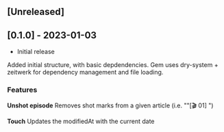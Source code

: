 ## [Unreleased]

## [0.1.0] - 2023-01-03

- Initial release

Added initial structure, with basic depdendencies. Gem uses dry-system + zeitwerk for
dependency management and file loading.

### Features

**Unshot episode**
Removes shot marks from a given article (i.e. ""[🎬 01] ")

**Touch**
Updates the modifiedAt with the current date
